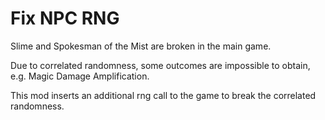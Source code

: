 # Fix NPC RNG

Slime and Spokesman of the Mist are broken in the main game.

Due to correlated randomness, some outcomes are impossible to obtain, e.g. Magic Damage Amplification.

This mod inserts an additional rng call to the game to break the correlated randomness.
